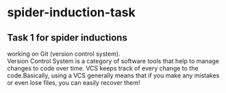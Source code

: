 # spider-induction-task
## Task 1 for spider inductions
working on Git (version control system).  
 Version Control System is a category of software tools that help to manage changes to code over time. VCS keeps track of every change to the code.Basically, using a VCS generally means that if you make any mistakes or even lose files, you can easily recover them! 
